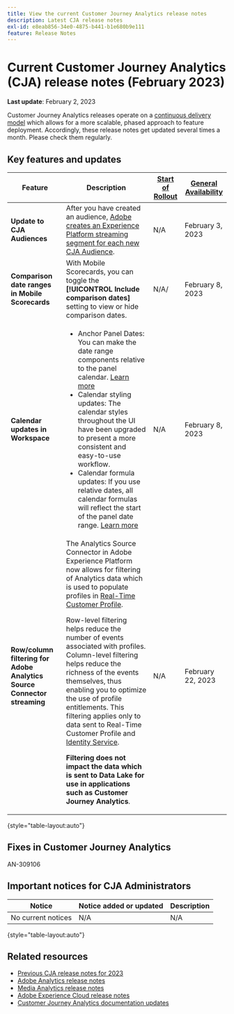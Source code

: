 ```yaml
---
title: View the current Customer Journey Analytics release notes
description: Latest CJA release notes
exl-id: e8eab856-34e0-4875-b441-b1e680b9e111
feature: Release Notes
---
```

# Current Customer Journey Analytics (CJA) release notes (February 2023)

**Last update**: February 2, 2023

Customer Journey Analytics releases operate on a [continuous delivery model](releases.md) which allows for a more scalable, phased approach to feature deployment. Accordingly, these release notes get updated several times a month. Please check them regularly.

## Key features and updates

| Feature | Description | [Start of Rollout](/help/release-notes/releases.md) | [General Availability](/help/release-notes/releases.md) |
| ----------- | ---------- | ----- | --- |
| **Update to CJA Audiences** | After you have created an audience, [Adobe creates an Experience Platform streaming segment for each new CJA Audience](https://experienceleague.adobe.com/docs/analytics-platform/using/cja-components/audiences/publish.html#after-audience-created). | N/A | February 3, 2023 |
|  **Comparison date ranges in Mobile Scorecards** |  With Mobile Scorecards, you can toggle the **[!UICONTROL Include comparison dates]** setting to view or hide comparison dates. | N/A/ | February 8, 2023 |
| **Calendar updates in Workspace** |<ul><li>Anchor Panel Dates: You can make the date range components relative to the panel calendar. [Learn more](/help/components/date-ranges/calendar.md)</li><li>Calendar styling updates: The calendar styles throughout the UI have been upgraded to present a more consistent and easy-to-use workflow.</li><li>Calendar formula updates: If you use relative dates, all calendar formulas will reflect the start of the panel date range. [Learn more](/help/components/date-ranges/calendar.md)</li></ul> | N/A |  February 8, 2023 |
| **Row/column filtering for Adobe Analytics Source Connector streaming** | The Analytics Source Connector in Adobe Experience Platform now allows for filtering of Analytics data which is used to populate profiles in [Real-Time Customer Profile](https://experienceleague.adobe.com/docs/experience-platform/profile/home.html?lang=en).<p>Row-level filtering helps reduce the number of events associated with profiles. Column-level filtering helps reduce the richness of the events themselves, thus enabling you to optimize the use of profile entitlements. This filtering applies only to data sent to Real-Time Customer Profile and [Identity Service](https://experienceleague.adobe.com/docs/experience-platform/identity/home.html?lang=en).<p>**Filtering does not impact the data which is sent to Data Lake for use in applications such as Customer Journey Analytics**. | N/A | February 22, 2023 |

{style="table-layout:auto"}
  
## Fixes in Customer Journey Analytics

AN-309106

## Important notices for CJA Administrators

| Notice | Notice added or updated | Description |
| --- | --- | --- |
| No current notices | N/A | N/A |

{style="table-layout:auto"}

## Related resources

* [Previous CJA release notes for 2023](/help/release-notes/2023.md)
* [Adobe Analytics release notes](https://experienceleague.adobe.com/docs/analytics/release-notes/latest.html?lang=en)
* [Media Analytics release notes](https://experienceleague.adobe.com/docs/media-analytics/using/additional-resources/release-notes.html)
* [Adobe Experience Cloud release notes](https://experienceleague.adobe.com/docs/release-notes/experience-cloud/current.html)
* [Customer Journey Analytics documentation updates](/help/release-notes/doc-changes.md)
